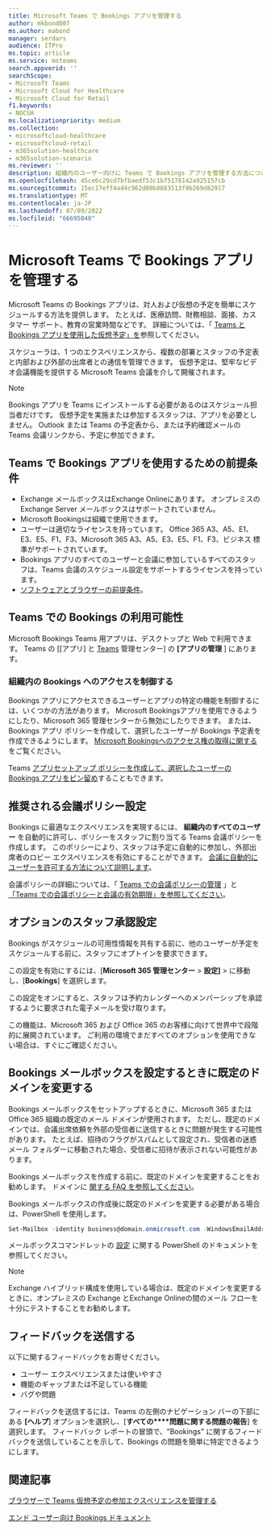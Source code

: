 ```yaml
---
title: Microsoft Teams で Bookings アプリを管理する
author: mkbond007
ms.author: mabond
manager: serdars
audience: ITPro
ms.topic: article
ms.service: msteams
search.appverid: ''
searchScope:
- Microsoft Teams
- Microsoft Cloud for Healthcare
- Microsoft Cloud for Retail
f1.keywords:
- NOCSH
ms.localizationpriority: medium
ms.collection:
- microsoftcloud-healthcare
- microsoftcloud-retail
- m365solution-healthcare
- m365solution-scenario
ms.reviewer: ''
description: 組織内のユーザー向けに Teams で Bookings アプリを管理する方法について説明します。
ms.openlocfilehash: 45ce6c29cd7bfbaedf53c1b75178142a925157cb
ms.sourcegitcommit: 15ec17eff4ad4c962d00b8683513f9b269d82917
ms.translationtype: MT
ms.contentlocale: ja-JP
ms.lasthandoff: 07/09/2022
ms.locfileid: "66695040"
---
```

# <a name="manage-the-bookings-app-in-microsoft-teams"></a>Microsoft Teams で Bookings アプリを管理する

Microsoft Teams の Bookings アプリは、対人および仮想の予定を簡単にスケジュールする方法を提供します。 たとえば、医療訪問、財務相談、面接、カスタマー サポート、教育の営業時間などです。 詳細については、「 [Teams と Bookings アプリを使用した仮想予定」を](expand-teams-across-your-org/bookings-virtual-visits.md)参照してください。

スケジューラは、1 つのエクスペリエンスから、複数の部署とスタッフの予定表と内部および外部の出席者との通信を管理できます。 仮想予定は、堅牢なビデオ会議機能を提供する Microsoft Teams 会議を介して開催されます。

> [!NOTE]
> Bookings アプリを Teams にインストールする必要があるのはスケジュール担当者だけです。 仮想予定を実施または参加するスタッフは、アプリを必要としません。 Outlook または Teams の予定表から、または予約確認メールの Teams 会議リンクから、予定に参加できます。

## <a name="prerequisites-to-use-the-bookings-app-in-teams"></a>Teams で Bookings アプリを使用するための前提条件

* Exchange メールボックスはExchange Onlineにあります。 オンプレミスのExchange Server メールボックスはサポートされていません。
* Microsoft Bookingsは組織で使用できます。
* ユーザーは適切なライセンスを持っています。 Office 365 A3、A5、E1、E3、E5、F1、F3、Microsoft 365 A3、A5、E3、E5、F1、F3、ビジネス 標準がサポートされています。
* Bookings アプリのすべてのユーザーと会議に参加しているすべてのスタッフは、Teams 会議のスケジュール設定をサポートするライセンスを持っています。
* [ソフトウェアとブラウザーの前提条件](hardware-requirements-for-the-teams-app.md)。

## <a name="availability-of-bookings-in-teams"></a>Teams での Bookings の利用可能性

Microsoft Bookings Teams 用アプリは、デスクトップと Web で利用できます。 Teams の [[アプリ] と [Teams](https://teams.microsoft.com/l/app/4c4ec2e8-4a2c-4bce-8d8f-00fc664a4e5b?source=store-copy-link) 管理センター] の **[アプリの管理** ] にあります。

### <a name="control-access-to-bookings-within-your-organization"></a>組織内の Bookings へのアクセスを制御する

Bookings アプリにアクセスできるユーザーとアプリの特定の機能を制御するには、いくつかの方法があります。 Microsoft Bookingsアプリを使用できるようにしたり、Microsoft 365 管理センターから無効にしたりできます。 または、Bookings アプリ ポリシーを作成して、選択したユーザーが Bookings 予定表を作成できるようにします。 [Microsoft Bookingsへのアクセス権の取得に関する](/microsoft-365/bookings/get-access)をご覧ください。

Teams [アプリセットアップ ポリシーを作成して、選択したユーザーの Bookings アプリをピン留め](teams-app-setup-policies.md)することもできます。

## <a name="recommended-meeting-policy-settings"></a>推奨される会議ポリシー設定

Bookings に最適なエクスペリエンスを実現するには、 **組織内のすべてのユーザー** を自動的に許可し、ポリシーをスタッフに割り当てる Teams 会議ポリシーを作成します。 このポリシーにより、スタッフは予定に自動的に参加し、外部出席者のロビー エクスペリエンスを有効にすることができます。 [会議に自動的にユーザーを許可する方法について説明します](meeting-policies-participants-and-guests.md#automatically-admit-people)。

会議ポリシーの詳細については、「 [Teams での会議ポリシーの管理](meeting-policies-in-teams.md) 」と [「Teams での会議ポリシーと会議の有効期限」を参照してください](meeting-expiration.md)。

## <a name="optional-staff-approvals-setting"></a>オプションのスタッフ承認設定

Bookings がスケジュールの可用性情報を共有する前に、他のユーザーが予定をスケジュールする前に、スタッフにオプトインを要求できます。

この設定を有効にするには、[**Microsoft 365 管理センター** \> **設定]** \> に移動し、[**Bookings**] を選択します。

この設定をオンにすると、スタッフは予約カレンダーへのメンバーシップを承認するように要求された電子メールを受け取ります。  

この機能は、Microsoft 365 および Office 365 のお客様に向けて世界中で段階的に展開されています。 ご利用の環境でまだすべてのオプションを使用できない場合は、すぐにご確認ください。

## <a name="changing-your-default-domain-when-setting-up-bookings-mailbox"></a>Bookings メールボックスを設定するときに既定のドメインを変更する

Bookings メールボックスをセットアップするときに、Microsoft 365 または Office 365 組織の既定のメール ドメインが使用されます。 ただし、既定のドメインでは、会議出席依頼を外部の受信者に送信するときに問題が発生する可能性があります。 たとえば、招待のフラグがスパムとして設定され、受信者の迷惑メール フォルダーに移動された場合、受信者に招待が表示されない可能性があります。

Bookings メールボックスを作成する前に、既定のドメインを変更することをお勧めします。 ドメインに [関する FAQ を参照してください](/microsoft-365/admin/setup/domains-faq#how-do-i-set-or-change-the-default-domain-in-office-365)。

Bookings メールボックスの作成後に既定のドメインを変更する必要がある場合は、PowerShell を使用します。

```PowerShell
Set-Mailbox -identity business@domain.onmicrosoft.com -WindowsEmailAddress business@domain.com -EmailAddresses business@domain.com
```

メールボックスコマンドレットの [設定](/powershell/module/exchange/mailboxes/set-mailbox) に関する PowerShell のドキュメントを参照してください。

> [!NOTE]
> Exchange ハイブリッド構成を使用している場合は、既定のドメインを変更するときに、オンプレミスの Exchange とExchange Onlineの間のメール フローを十分にテストすることをお勧めします。

## <a name="send-feedback"></a>フィードバックを送信する

以下に関するフィードバックをお寄せください。

* ユーザー エクスペリエンスまたは使いやすさ
* 機能のギャップまたは不足している機能
* バグや問題
  
フィードバックを送信するには、Teams の左側のナビゲーション バーの下部にある **[ヘルプ**] オプションを選択し、[**すべての****問題に関する問題の報告**] を選択します。 フィードバック レポートの冒頭で、"Bookings" に関するフィードバックを送信していることを示して、Bookings の問題を簡単に特定できるようにします。

## <a name="related-articles"></a>関連記事

[ブラウザーで Teams 仮想予定の参加エクスペリエンスを管理する](expand-teams-across-your-org/browser-join.md)


  [エンド ユーザー向け Bookings ドキュメント](https://support.office.com/article/apps-and-services-cc1fba57-9900-4634-8306-2360a40c665b?ui=en-US&rs=en-US&ad=US#PickTab=Bookings)
